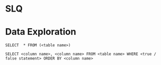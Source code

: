 # SLQ

# Data Exploration

`SELECT  * FROM (<table name>)` 

`SELECT <column name>, <column name> FROM <table name>
WHERE <true / false statement>
ORDER BY <column name>`
